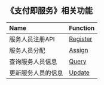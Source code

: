 ## 《支付即服务》相关功能

|Name|Function|
|:----|:----|
|服务人员注册API|[Register](https://github.com/pyihe/wechat-sdk/blob/master/service/smartguide/smartguide.go#L16)|
|服务人员分配|[Assign](https://github.com/pyihe/wechat-sdk/blob/master/service/smartguide/smartguide.go#L71)|
|查询服务人员信息|[Query](https://github.com/pyihe/wechat-sdk/blob/master/service/smartguide/smartguide.go#L100)|
|更新服务人员的信息|[Update](https://github.com/pyihe/wechat-sdk/blob/master/service/smartguide/smartguide.go#L146)|